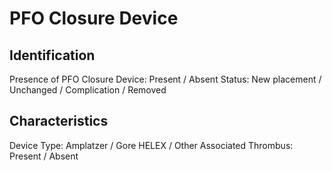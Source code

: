 
# PFO Closure Device

## Identification

Presence of PFO Closure Device: Present / Absent
Status: New placement / Unchanged / Complication / Removed

## Characteristics

Device Type: Amplatzer / Gore HELEX / Other
Associated Thrombus: Present / Absent
